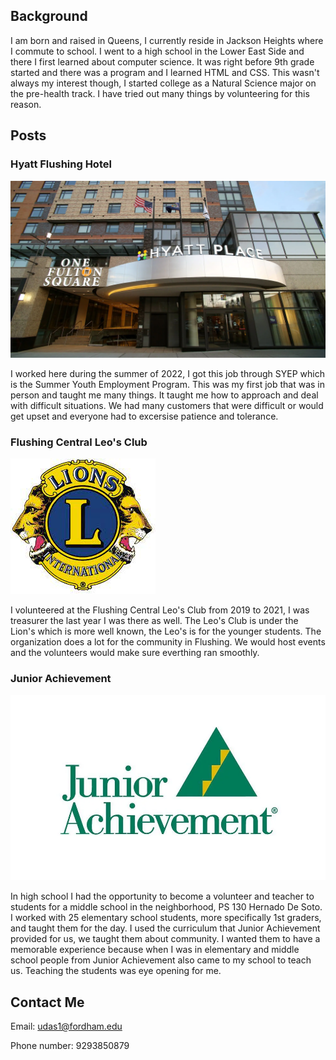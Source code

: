 ## Background 

I am born and raised in Queens, I currently reside in Jackson Heights where I commute to school. I went to a high school in the Lower East Side and there I first learned about computer science. It was right before 9th grade started and there was a program and I learned HTML and CSS. This wasn't always my interest though, I started college as a Natural Science major on the pre-health track. I have tried out many things by volunteering for this reason.

## Posts
### Hyatt Flushing Hotel
![hyatt hotel](image.png)

I worked here during the summer of 2022, I got this job through SYEP which is the Summer Youth Employment Program. This was my first job that was in person and taught me many things. It taught me how to approach and deal with difficult situations. We had many customers that were difficult or would get upset and everyone had to excersise patience and tolerance. 

### Flushing Central Leo's Club
![leos club](lions.jpeg)

I volunteered at the Flushing Central Leo's Club from 2019 to 2021, I was treasurer the last year I was there as well. The Leo's Club is under the Lion's which is more well known, the Leo's is for the younger students. The organization does a lot for the community in Flushing. We would host events and the volunteers would make sure everthing ran smoothly. 

### Junior Achievement 

![junior achievement](juniorachievement.webp)

In high school I had the opportunity to become a volunteer and teacher to students for a middle school in the neighborhood, PS 130 Hernado De Soto. I worked with 25 elementary school students, more specifically 1st graders, and taught them for the day. I used the curriculum that Junior Achievement provided for us, we taught them about community. I wanted them to have a memorable experience because when I was in elementary and middle school people from Junior Achievement also came to my school to teach us. Teaching the students was eye opening for me. 

## Contact Me

Email: udas1@fordham.edu

Phone number: 9293850879
